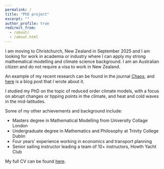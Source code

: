 ```yaml
---
permalink: /
title: "PhD project"
excerpt: ""
author_profile: true
redirect_from: 
  - /about/
  - /about.html
---
```


I am moving to Christchurch, New Zealand in September 2025 and I am looking for work in academia or industry where I can apply my strong mathematical modelling and climate science background. I am an Australian citizen and do not require a visa to work in New Zealand.

An example of my recent research can be found in the journal [Chaos](https://pubs.aip.org/aip/cha/article/35/8/083126/3358767/Using-unstable-periodic-orbits-to-understand), and [here](/_publications/2025-08-14_UPOs_and_blocking) is a blog post that I wrote about it.


I studied my PhD on the topic of reduced order climate models, with a focus on abrupt changes or tipping points in the climate, and heat and cold waves in the mid-latitudes.

Some of my other achievements and background include:

- Masters degree in Mathematical Modelling from University Collage London
- Undergraduate degree in Mathematics and Philosophy at Trinity College Dublin
- Four years' experience working in economics and transport planning 
- Senior sailing instructor leading a team of 10+ instructors, Howth Yacht Club


My full CV can be found [here](cv).

